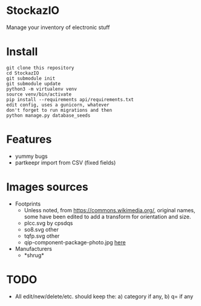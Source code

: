 # StockazIO

Manage your inventory of electronic stuff

# Install

```
git clone this repository
cd StockazIO
git submodule init
git submodule update
python3 -m virtualenv venv
source venv/bin/activate
pip install --requirements api/requirements.txt
edit config, uses a gunicorn, whatever
don't forget to run migrations and then
python manage.py database_seeds
```

# Features

- yummy bugs
- partkeepr import from CSV (fixed fields)

# Images sources
- Footprints
    - Unless noted, from https://commons.wikimedia.org/, original names, some have been edited to add a transform for orientation and size.
    - plcc.svg by cpsdqs
    - so8.svg other
    - tqfp.svg other
    - qip-component-package-photo.jpg [here](https://blog.mbedded.ninja/pcb-design/component-packages/qip-component-package/#&gid=1&pid=1)
- Manufacturers
    - \*shrug*

# TODO
- All edit/new/delete/etc. should keep the: a) category if any, b) q= if any

